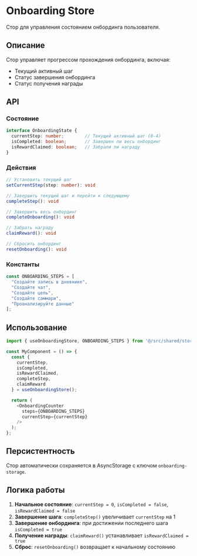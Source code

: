 # Onboarding Store

Стор для управления состоянием онбординга пользователя.

## Описание

Стор управляет прогрессом прохождения онбординга, включая:
- Текущий активный шаг
- Статус завершения онбординга
- Статус получения награды

## API

### Состояние

```typescript
interface OnboardingState {
  currentStep: number;        // Текущий активный шаг (0-4)
  isCompleted: boolean;       // Завершен ли весь онбординг
  isRewardClaimed: boolean;   // Забрали ли награду
}
```

### Действия

```typescript
// Установить текущий шаг
setCurrentStep(step: number): void

// Завершить текущий шаг и перейти к следующему
completeStep(): void

// Завершить весь онбординг
completeOnboarding(): void

// Забрать награду
claimReward(): void

// Сбросить онбординг
resetOnboarding(): void
```

### Константы

```typescript
const ONBOARDING_STEPS = [
  "Создайте запись в дневнике",
  "Создайте чат", 
  "Создайте цель",
  "Создайте саммари",
  "Проанализируйте данные"
];
```

## Использование

```typescript
import { useOnboardingStore, ONBOARDING_STEPS } from '@/src/shared/store';

const MyComponent = () => {
  const {
    currentStep,
    isCompleted,
    isRewardClaimed,
    completeStep,
    claimReward
  } = useOnboardingStore();

  return (
    <OnboardingCounter
      steps={ONBOARDING_STEPS}
      currentStep={currentStep}
    />
  );
};
```

## Персистентность

Стор автоматически сохраняется в AsyncStorage с ключом `onboarding-storage`.

## Логика работы

1. **Начальное состояние**: `currentStep = 0`, `isCompleted = false`, `isRewardClaimed = false`
2. **Завершение шага**: `completeStep()` увеличивает `currentStep` на 1
3. **Завершение онбординга**: при достижении последнего шага `isCompleted = true`
4. **Получение награды**: `claimReward()` устанавливает `isRewardClaimed = true`
5. **Сброс**: `resetOnboarding()` возвращает к начальному состоянию
